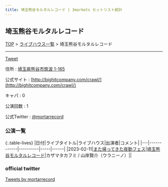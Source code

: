 ```yaml
---
title: 埼玉熊谷モルタルレコード | 3markets セットリスト統計
---
```

## 埼玉熊谷モルタルレコード

[TOP](/setlist/) > [ライブハウス一覧](livehouses.html) > 埼玉熊谷モルタルレコード

___

<a href="https://twitter.com/share?ref_src=twsrc%5Etfw" data-text="3markets[ ]セットリスト > 埼玉熊谷モルタルレコード" class="twitter-share-button" data-via="3markets" data-hashtags="3markets" data-related="3markets" data-show-count="false">Tweet</a>

住所
:    <a href="https://www.google.co.jp/maps/search/%E5%9F%BC%E7%8E%89%E7%9C%8C%E7%86%8A%E8%B0%B7%E5%B8%82%E7%AD%91%E6%B3%A2%201-165" rel="noopener noreferrer" target="_blank">埼玉県熊谷市筑波 1-165</a>

公式サイト
:    [http://bighitcompany.com/crawl/](http://bighitcompany.com/crawl/)

キャパ
:    0

公演回数
: 1


公式Twitter
: <a href="https://twitter.com/mortarrecord">@mortarrecord</a>


### 公演一覧

{:.table-lives}
|日付|ライブタイトル|ライブハウス|出演者|コメント|
|---|------------|----------|-----|------|
|<span class="nowrap">2023-02-11</span>|[また帰ってきた夜勤フェス](live054.html)|[埼玉熊谷モルタルレコード](livehouse051.html)|カザマタカフミ / 山岸賢介（ウラニーノ）||




### official twitter

<a class="twitter-timeline" href="https://twitter.com/mortarrecord?ref_src=twsrc%5Etfw">Tweets by mortarrecord</a> <script async src="https://platform.twitter.com/widgets.js" charset="utf-8"></script>


<script async src="https://platform.twitter.com/widgets.js" charset="utf-8"></script>